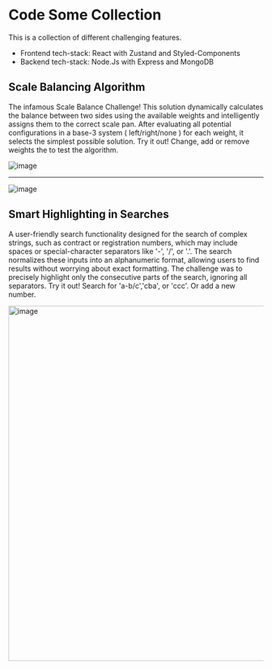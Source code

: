 # Code Some Collection

This is a collection of different challenging features.

- Frontend tech-stack: React with Zustand and Styled-Components
- Backend tech-stack: Node.Js with Express and MongoDB

## Scale Balancing Algorithm

The infamous Scale Balance Challenge! This solution dynamically calculates the balance between two sides using the available weights and intelligently assigns them to the correct scale pan. After evaluating all potential configurations in a base-3 system ( left/right/none ) for each weight, it selects the simplest possible solution. Try it out! Change, add or remove weights the to test the algorithm.

![image](https://github.com/user-attachments/assets/e87d0be7-c636-4e56-b66a-07261182ee75)

---
![image](https://github.com/user-attachments/assets/497f5d79-c40f-44e8-b890-cbda731554d2)




## Smart Highlighting in Searches

A user-friendly search functionality designed for the search of complex strings, such as contract or registration numbers, which may include spaces or special-character separators like '-', '/', or '.'. The search normalizes these inputs into an alphanumeric format, allowing users to find results without worrying about exact formatting.
The challenge was to precisely highlight only the consecutive parts of the search, ignoring all separators. Try it out! Search for 'a-b/c','cba', or 'ccc'. Or add a new number.

<img width="701" alt="image" src="https://github.com/user-attachments/assets/0e0b8e74-ca32-41c0-b26e-677fb3e3dad8" />
